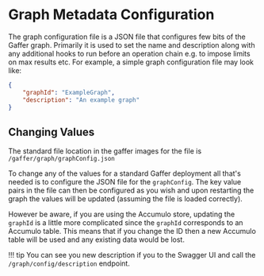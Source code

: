 # Graph Metadata Configuration

The graph configuration file is a JSON file that configures few bits of the
Gaffer graph. Primarily it is used to set the name and description along with
any additional hooks to run before an operation chain e.g. to impose limits on
max results etc. For example, a simple graph configuration file may look like:

```json title="graphConfig.json"
{
    "graphId": "ExampleGraph",
    "description": "An example graph"
}
```

## Changing Values

The standard file location in the gaffer images for the file is `/gaffer/graph/graphConfig.json`

To change any of the values for a standard Gaffer deployment all that's needed
is to configure the JSON file for the `graphConfig`. The key value pairs in
the file can then be configured as you wish and upon restarting the graph
the values will be updated (assuming the file is loaded correctly).

However be aware, if you are using the Accumulo store, updating the `graphId` is
a little more complicated since the `graphId` corresponds to an Accumulo table.
This means that if you change the ID then a new Accumulo table will be used and
any existing data would be lost.

!!! tip
    You can see you new description if you to the Swagger UI and call the
    `/graph/config/description` endpoint.
